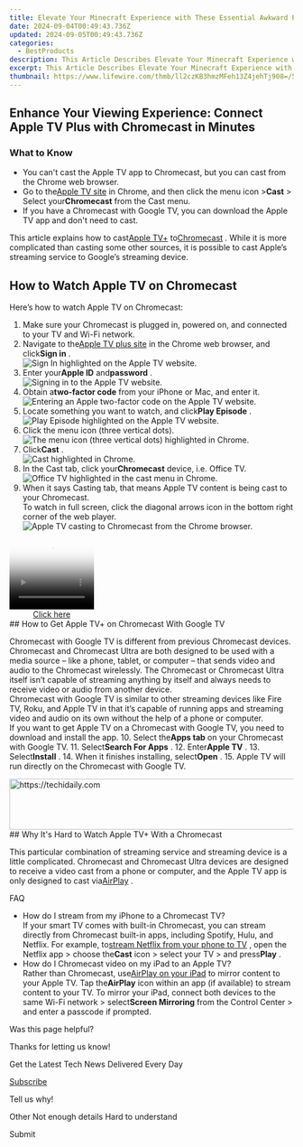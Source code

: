 ```yaml
---
title: Elevate Your Minecraft Experience with These Essential Awkward Potion Brewing Strategies
date: 2024-09-04T00:49:43.736Z
updated: 2024-09-05T00:49:43.736Z
categories:
  - BestProducts
description: This Article Describes Elevate Your Minecraft Experience with These Essential Awkward Potion Brewing Strategies
excerpt: This Article Describes Elevate Your Minecraft Experience with These Essential Awkward Potion Brewing Strategies
thumbnail: https://www.lifewire.com/thmb/ll2czKB3hmzMFeh13Z4jehTj908=/540x405/filters:no_upscale():max_bytes(150000):strip_icc():format(webp)/009-cf2d249ea71a4d19906606ed031aac01.jpg
---
```


## Enhance Your Viewing Experience: Connect Apple TV Plus with Chromecast in Minutes
### What to Know

* You can't cast the Apple TV app to Chromecast, but you can cast from the Chrome web browser.
* Go to the[Apple TV site](https://tv.apple.com) in Chrome, and then click the menu icon >**Cast** \> Select your**Chromecast** from the Cast menu.
* If you have a Chromecast with Google TV, you can download the Apple TV app and don't need to cast.

 This article explains how to cast[Apple TV+](https://www.lifewire.com/what-is-apple-tv-plus-4769687) to[Chromecast](https://www.lifewire.com/guide-to-chromecast-2438213) . While it is more complicated than casting some other sources, it is possible to cast Apple’s streaming service to Google’s streaming device.

## How to Watch Apple TV on Chromecast

 Here’s how to watch Apple TV on Chromecast:

1. Make sure your Chromecast is plugged in, powered on, and connected to your TV and Wi-Fi network.
2. Navigate to the[Apple TV plus site](https://tv.apple.com/) in the Chrome web browser, and click**Sign in** .  
![Sign In highlighted on the Apple TV website.](https://www.lifewire.com/thmb/fGPPhR_oHSnAi_N7KenC2aHYzBk=/1500x0/filters:no_upscale():max_bytes(150000):strip_icc():format(webp)/001_cast-apple-tv-to-chromecast-5200829-490a8dd40e7b4d92b1d6885a697438c9.jpg)
3. Enter your**Apple ID** and**password** .  
![Signing in to the Apple TV website.](https://www.lifewire.com/thmb/bylbzKvXvZQbioiiP0u-Pi_FHWA=/1500x0/filters:no_upscale():max_bytes(150000):strip_icc():format(webp)/002_cast-apple-tv-to-chromecast-5200829-6e0083c75dca4b55a19986b2def47a88.jpg)
4. Obtain a**two-factor code** from your iPhone or Mac, and enter it.  
![Entering an Apple two-factor code on the Apple TV website.](https://www.lifewire.com/thmb/KbdldzADbtEoHa9yn9Wvsubxn1o=/1500x0/filters:no_upscale():max_bytes(150000):strip_icc():format(webp)/003_cast-apple-tv-to-chromecast-5200829-8677beb0432f4e2c9667c9aab75a9dfa.jpg)
5. Locate something you want to watch, and click**Play Episode** .  
![Play Episode highlighted on the Apple TV website.](https://www.lifewire.com/thmb/Dec535pA1XkThIU1cqbUD2Cts40=/1500x0/filters:no_upscale():max_bytes(150000):strip_icc():format(webp)/004_cast-apple-tv-to-chromecast-5200829-5ceb5c3dc5a945678d7884988c11c6c7.jpg)
6. Click the menu icon (three vertical dots).  
![The menu icon (three vertical dots) highlighted in Chrome.](https://www.lifewire.com/thmb/VY9CB0Brr7YxWbF-f7C0IcciUfo=/1500x0/filters:no_upscale():max_bytes(150000):strip_icc():format(webp)/005_cast-apple-tv-to-chromecast-5200829-b35fd1155c494f8b8b5ddcd7272f573f.jpg)
7. Click**Cast** .  
![Cast highlighted in Chrome.](https://www.lifewire.com/thmb/Y0pADFbdwdsYaKXC9SWGBfChQ4s=/1500x0/filters:no_upscale():max_bytes(150000):strip_icc():format(webp)/006_cast-apple-tv-to-chromecast-5200829-66f9962cab59459d8b65b3ba0f1b1c7f.jpg)
8. In the Cast tab, click your**Chromecast** device, i.e. Office TV.  
![Office TV highlighted in the cast menu in Chrome.](https://www.lifewire.com/thmb/-mMXxSfnhOzC0h6plMxZyVJBw8w=/1500x0/filters:no_upscale():max_bytes(150000):strip_icc():format(webp)/007_cast-apple-tv-to-chromecast-5200829-807d3cd2b6a04672a07d9cb8cc8dfaa4.jpg)
9. When it says Casting tab, that means Apple TV content is being cast to your Chromecast.  
 To watch in full screen, click the diagonal arrows icon in the bottom right corner of the web player.  
![Apple TV casting to Chromecast from the Chrome browser.](https://www.lifewire.com/thmb/VtD8tapjUDuGsxc51wUoyC0bOAg=/1500x0/filters:no_upscale():max_bytes(150000):strip_icc():format(webp)/008_cast-apple-tv-to-chromecast-5200829-b5078d18bdea4113aaa4a6292c6eb009.jpg)  

<!-- affiliate ads begin -->
<span id="1304647">
					<video width="150" height="125" style="cursor:pointer"
           poster="//a.impactradius-go.com/display-clicktoplayimage/1304647.png"
           onclick="if(!this.playClicked){this.play();this.setAttribute('controls',true);this.playClicked=true;}">
	   <source src="//a.impactradius-go.com/display-ad/15852-1304647">
	   <img src="//a.impactradius-go.com/display-clicktoplayimage/1304647.png" style="border: none; height: 100%; width: 100%; object-fit: contain">
	</video>
	<div style="width:150px;text-align:center"><a href="javascript:window.open(decodeURIComponent('https%3A%2F%2Fthefitville.pxf.io%2Fc%2F5597632%2F1304647%2F15852'), '_blank');void(0);">Click here</a></div>
</span>
<img height="0" width="0" src="https://imp.pxf.io/i/5597632/1304647/15852" style="position:absolute;visibility:hidden;" border="0" />
<!-- affiliate ads end -->
## How to Get Apple TV+ on Chromecast With Google TV  

 Chromecast with Google TV is different from previous Chromecast devices. Chromecast and Chromecast Ultra are both designed to be used with a media source – like a phone, tablet, or computer – that sends video and audio to the Chromecast wirelessly. The Chromecast or Chromecast Ultra itself isn’t capable of streaming anything by itself and always needs to receive video or audio from another device.  
 Chromecast with Google TV is similar to other streaming devices like Fire TV, Roku, and Apple TV in that it’s capable of running apps and streaming video and audio on its own without the help of a phone or computer.  
 If you want to get Apple TV on a Chromecast with Google TV, you need to download and install the app.
10. Select the**Apps tab** on your Chromecast with Google TV.
11. Select**Search For Apps** .
12. Enter**Apple TV** .
13. Select**Install** .
14. When it finishes installing, select**Open** .
15. Apple TV will run directly on the Chromecast with Google TV.

<!-- affiliate ads begin -->
<a href="https://coinrule.sjv.io/c/5597632/1958378/18409" target="_top" id="1958378">
  <img src="//a.impactradius-go.com/display-ad/18409-1958378" border="0" alt="https://techidaily.com" width="728" height="90"/>
</a>
<img height="0" width="0" src="https://coinrule.sjv.io/i/5597632/1958378/18409" style="position:absolute;visibility:hidden;" border="0" />
<!-- affiliate ads end -->
## Why It's Hard to Watch Apple TV+ With a Chromecast

 This particular combination of streaming service and streaming device is a little complicated. Chromecast and Chromecast Ultra devices are designed to receive a video cast from a phone or computer, and the Apple TV app is only designed to cast via[AirPlay](https://www.lifewire.com/how-does-airplay-work-and-what-devices-can-use-it-2438219) .

 FAQ

* How do I stream from my iPhone to a Chromecast TV?  
 If your smart TV comes with built-in Chromecast, you can stream directly from Chromecast built-in apps, including Spotify, Hulu, and Netflix. For example, to[stream Netflix from your phone to TV](https://www.lifewire.com/stream-netflix-from-phone-to-tv-5193058) , open the Netflix app > choose the**Cast** icon > select your TV > and press**Play** .
* How do I Chromecast video on my iPad to an Apple TV?  
 Rather than Chromecast, use[AirPlay on your iPad](https://www.lifewire.com/how-to-use-airplay-on-the-ipad-4103775) to mirror content to your Apple TV. Tap the**AirPlay** icon within an app (if available) to stream content to your TV. To mirror your iPad, connect both devices to the same Wi-Fi network > select**Screen Mirroring** from the Control Center > and enter a passcode if prompted.

Was this page helpful?

Thanks for letting us know!

 Get the Latest Tech News Delivered Every Day

[Subscribe](https://www.lifewire.com/#)

Tell us why!

 Other  Not enough details  Hard to understand

 Submit

<ins class="adsbygoogle"
     style="display:block"
     data-ad-format="autorelaxed"
     data-ad-client="ca-pub-7571918770474297"
     data-ad-slot="1223367746"></ins>



<ins class="adsbygoogle"
     style="display:block"
     data-ad-client="ca-pub-7571918770474297"
     data-ad-slot="8358498916"
     data-ad-format="auto"
     data-full-width-responsive="true"></ins>


